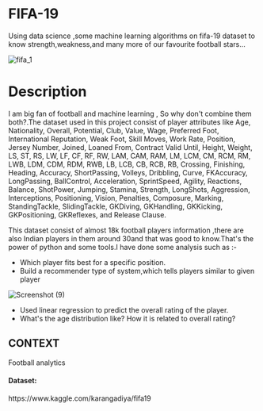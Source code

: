 # FIFA-19
Using data science ,some machine learning algorithms on fifa-19 dataset to know strength,weakness,and many more of our favourite football stars...


![fifa_1](https://user-images.githubusercontent.com/58797479/84782870-35600900-b006-11ea-9722-5351890c923c.jpg)



<h1>Description</h1>
I am big fan of football and machine learning , So why don't combine them both?.The dataset used in this project consist of player attributes like Age, Nationality, Overall, Potential, Club, Value, Wage, Preferred Foot, International Reputation, Weak Foot, Skill Moves, Work Rate, Position, Jersey Number, Joined, Loaned From, Contract Valid Until, Height, Weight, LS, ST, RS, LW, LF, CF, RF, RW, LAM, CAM, RAM, LM, LCM, CM, RCM, RM, LWB, LDM, CDM, RDM, RWB, LB, LCB, CB, RCB, RB, Crossing, Finishing, Heading, Accuracy, ShortPassing, Volleys, Dribbling, Curve, FKAccuracy, LongPassing, BallControl, Acceleration, SprintSpeed, Agility, Reactions, Balance, ShotPower, Jumping, Stamina, Strength, LongShots, Aggression, Interceptions, Positioning, Vision, Penalties, Composure, Marking, StandingTackle, SlidingTackle, GKDiving, GKHandling, GKKicking, GKPositioning, GKReflexes, and Release Clause.

   This  dataset consist of almost 18k football players information ,there are also Indian players in them around 30and that was good to know.That's the power of python and some tools.I have done some analysis such as :-
   
   <ul>
    <li>Which player  fits best for a specific position.</li>
    <li>Build a recommender type of system,which tells players similar to given player</li>
   </ul>
   
   
   
![Screenshot (9)](https://user-images.githubusercontent.com/58797479/84781741-cf26b680-b004-11ea-839c-d9eb8a7721e3.png)
    <ul>
     <li>Used linear regression to predict the overall rating of the player.</li>
     <li> What's the age distribution like? How it is related to overall rating?</li> 
    </ul>

<h2>CONTEXT</h2>
 Football analytics
 
<br>
<h4>Dataset:</h4>https://www.kaggle.com/karangadiya/fifa19
  
  
  
  








